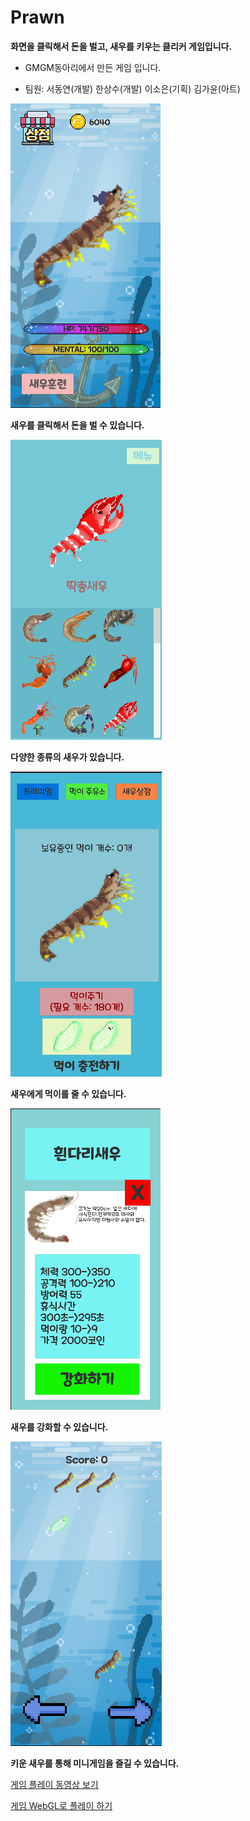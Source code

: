 # Prawn

**화면을 클릭해서 돈을 벌고, 새우를 키우는 클리커 게임입니다.**

* GMGM동아리에서 만든 게임 입니다.

* 팀원: 서동연(개발) 한상수(개발) 이소은(기획) 김가윤(아트)

![screenshot1](./img/1.png)

**새우를 클릭해서 돈을 벌 수 있습니다.**

![screenshot2](./img/2.png)

**다양한 종류의 새우가 있습니다.**

![screenshot3](./img/3.png)

**새우에게 먹이를 줄 수 있습니다.**

![screenshot4](./img/4.png)

**새우를 강화할 수 있습니다.**

![screenshot5](./img/5.png)

**키운 새우를 통해 미니게임을 즐길 수 있습니다.**

[게임 플레이 동영상 보기](https://youtu.be/WeaW3R7a4ek)

[게임 WebGL로 플레이 하기](https://dongyeonseodev.github.io/GMGMPrawn/)
